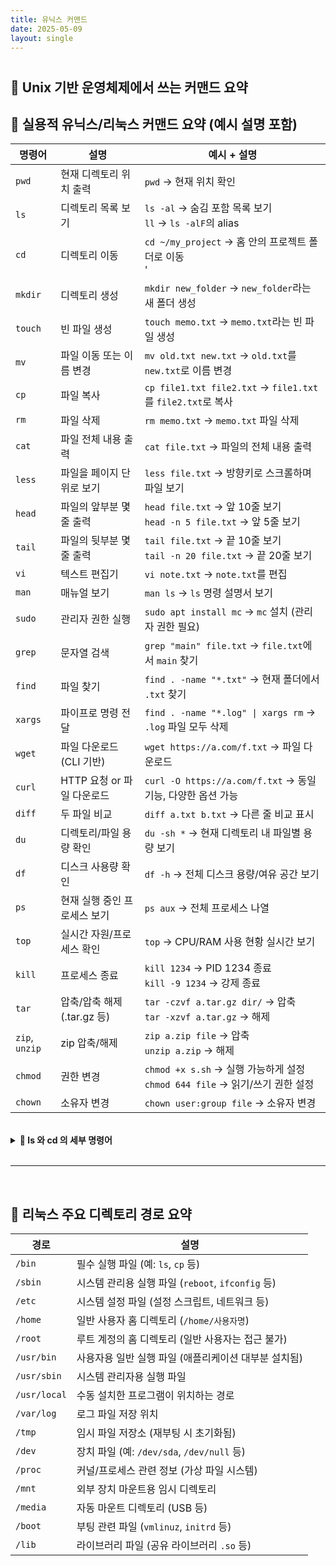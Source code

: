 ```yaml
---
title: 유닉스 커맨드
date: 2025-05-09
layout: single
---
```


<h1 style="text-align: center;"></h1>


## 📍 Unix 기반 운영체제에서 쓰는 커맨드 요약

## 🧾 실용적 유닉스/리눅스 커맨드 요약 (예시 설명 포함)

| 명령어         | 설명                             | 예시 + 설명 |
|----------------|----------------------------------|-------------|
| `pwd`          | 현재 디렉토리 위치 출력           | `pwd` → 현재 위치 확인 |
| `ls`           | 디렉토리 목록 보기                | `ls -al` → 숨김 포함 목록 보기<br>`ll` → `ls -alF`의 alias |
| `cd`           | 디렉토리 이동                     | `cd ~/my_project` → 홈 안의 프로젝트 폴더로 이동<br>' |
| `mkdir`        | 디렉토리 생성                     | `mkdir new_folder` → `new_folder`라는 새 폴더 생성 |
| `touch`        | 빈 파일 생성                      | `touch memo.txt` → `memo.txt`라는 빈 파일 생성 |
| `mv`           | 파일 이동 또는 이름 변경           | `mv old.txt new.txt` → `old.txt`를 `new.txt`로 이름 변경 |
| `cp`           | 파일 복사                         | `cp file1.txt file2.txt` → `file1.txt`를 `file2.txt`로 복사 |
| `rm`           | 파일 삭제                         | `rm memo.txt` → `memo.txt` 파일 삭제 |
| `cat`          | 파일 전체 내용 출력               | `cat file.txt` → 파일의 전체 내용 출력 |
| `less`         | 파일을 페이지 단위로 보기         | `less file.txt` → 방향키로 스크롤하며 파일 보기 |
| `head`         | 파일의 앞부분 몇 줄 출력          | `head file.txt` → 앞 10줄 보기<br>`head -n 5 file.txt` → 앞 5줄 보기 |
| `tail`         | 파일의 뒷부분 몇 줄 출력          | `tail file.txt` → 끝 10줄 보기<br>`tail -n 20 file.txt` → 끝 20줄 보기 |
| `vi`           | 텍스트 편집기                     | `vi note.txt` → `note.txt`를 편집 |
| `man`          | 매뉴얼 보기                       | `man ls` → `ls` 명령 설명서 보기 |
| `sudo`         | 관리자 권한 실행                  | `sudo apt install mc` → `mc` 설치 (관리자 권한 필요) |
| `grep`         | 문자열 검색                       | `grep "main" file.txt` → `file.txt`에서 `main` 찾기 |
| `find`         | 파일 찾기                          | `find . -name "*.txt"` → 현재 폴더에서 `.txt` 찾기 |
| `xargs`        | 파이프로 명령 전달                | `find . -name "*.log" \| xargs rm` → `.log` 파일 모두 삭제 |
| `wget`         | 파일 다운로드 (CLI 기반)           | `wget https://a.com/f.txt` → 파일 다운로드 |
| `curl`         | HTTP 요청 or 파일 다운로드        | `curl -O https://a.com/f.txt` → 동일 기능, 다양한 옵션 가능 |
| `diff`         | 두 파일 비교                      | `diff a.txt b.txt` → 다른 줄 비교 표시 |
| `du`           | 디렉토리/파일 용량 확인           | `du -sh *` → 현재 디렉토리 내 파일별 용량 보기 |
| `df`           | 디스크 사용량 확인                | `df -h` → 전체 디스크 용량/여유 공간 보기 |
| `ps`           | 현재 실행 중인 프로세스 보기       | `ps aux` → 전체 프로세스 나열 |
| `top`          | 실시간 자원/프로세스 확인         | `top` → CPU/RAM 사용 현황 실시간 보기 |
| `kill`         | 프로세스 종료                     | `kill 1234` → PID 1234 종료<br>`kill -9 1234` → 강제 종료 |
| `tar`          | 압축/압축 해제 (.tar.gz 등)        | `tar -czvf a.tar.gz dir/` → 압축<br>`tar -xzvf a.tar.gz` → 해제 |
| `zip`, `unzip` | zip 압축/해제                     | `zip a.zip file` → 압축<br>`unzip a.zip` → 해제 |
| `chmod`        | 권한 변경                         | `chmod +x s.sh` → 실행 가능하게 설정<br>`chmod 644 file` → 읽기/쓰기 권한 설정 |
| `chown`        | 소유자 변경                       | `chown user:group file` → 소유자 변경 |

<br>

<details>
  <summary><strong>🔸 ls 와 cd 의 세부 명령어</strong></summary>

  

## 📁 `ls` 명령어 주요 옵션 요약

| 옵션   | 이름                | 설명 |
|--------|---------------------|------|
| `-a`   | all                 | 숨김 파일(`.`으로 시작하는 파일) 포함해서 모두 표시 |
| `-l`   | long format         | 자세한 정보(권한, 소유자, 크기, 수정 날짜 등)를 열 형식으로 출력 |
| `-F`   | classify            | 각 파일 유형에 따라 기호(`/`, `*`, `@` 등)를 붙여 구분 |

<br>

### 🔍 `-F` 옵션의 기호 의미

| 기호 | 의미                         | 예시 출력              |
|------|------------------------------|------------------------|
| `/`  | 디렉토리                     | `bin/`                |
| `*`  | 실행 파일 (executable)       | `script.sh*`          |
| `@`  | 심볼릭 링크 (symbolic link)  | `link@`               |
| `=`  | 소켓 (socket)                | `mysocket=`           |
| `|`  | FIFO (named pipe)            | `mypipe|`             |
| _(없음)_ | 일반 파일                | `myfile`              |

<br>

---

<br>

## 📂 `cd` 명령어 주요 사용법 요약

| 명령어         | 기능 요약              | 설명 |
|----------------|------------------------|------|
| `cd`           | 홈 디렉토리 이동        | 아무 경로 없이 입력하면 `~` (홈 디렉토리)로 이동 |
| `cd ~`         | 홈 디렉토리 이동        | `~`는 현재 로그인한 사용자의 홈 디렉토리를 의미 |
| `cd /경로`     | 절대 경로 이동          | 루트(`/`)부터 시작하는 경로로 이동 |
| `cd 상대경로`  | 상대 경로 이동          | 현재 디렉토리를 기준으로 이동 (`cd folder/`) |
| `cd ..`        | 상위 디렉토리로 이동     | 현재 폴더의 부모 디렉토리로 이동 |
| `cd .`         | 현재 디렉토리 유지       | 경로상 아무 변화 없음 (명시적으로 현재 위치를 의미) |
| `cd -`         | 이전 디렉토리로 이동     | 직전에 있었던 디렉토리로 다시 이동 |

</details>

<br>

---

<br>

## 📁 리눅스 주요 디렉토리 경로 요약

| 경로         | 설명 |
|--------------|------|
| `/bin`       | 필수 실행 파일 (예: `ls`, `cp` 등) |
| `/sbin`      | 시스템 관리용 실행 파일 (`reboot`, `ifconfig` 등) |
| `/etc`       | 시스템 설정 파일 (설정 스크립트, 네트워크 등) |
| `/home`      | 일반 사용자 홈 디렉토리 (`/home/사용자명`) |
| `/root`      | 루트 계정의 홈 디렉토리 (일반 사용자는 접근 불가) |
| `/usr/bin`   | 사용자용 일반 실행 파일 (애플리케이션 대부분 설치됨) |
| `/usr/sbin`  | 시스템 관리자용 실행 파일 |
| `/usr/local` | 수동 설치한 프로그램이 위치하는 경로 |
| `/var/log`   | 로그 파일 저장 위치 |
| `/tmp`       | 임시 파일 저장소 (재부팅 시 초기화됨) |
| `/dev`       | 장치 파일 (예: `/dev/sda`, `/dev/null` 등) |
| `/proc`      | 커널/프로세스 관련 정보 (가상 파일 시스템) |
| `/mnt`       | 외부 장치 마운트용 임시 디렉토리 |
| `/media`     | 자동 마운트 디렉토리 (USB 등) |
| `/boot`      | 부팅 관련 파일 (`vmlinuz`, `initrd` 등) |
| `/lib`       | 라이브러리 파일 (공유 라이브러리 `.so` 등) |
